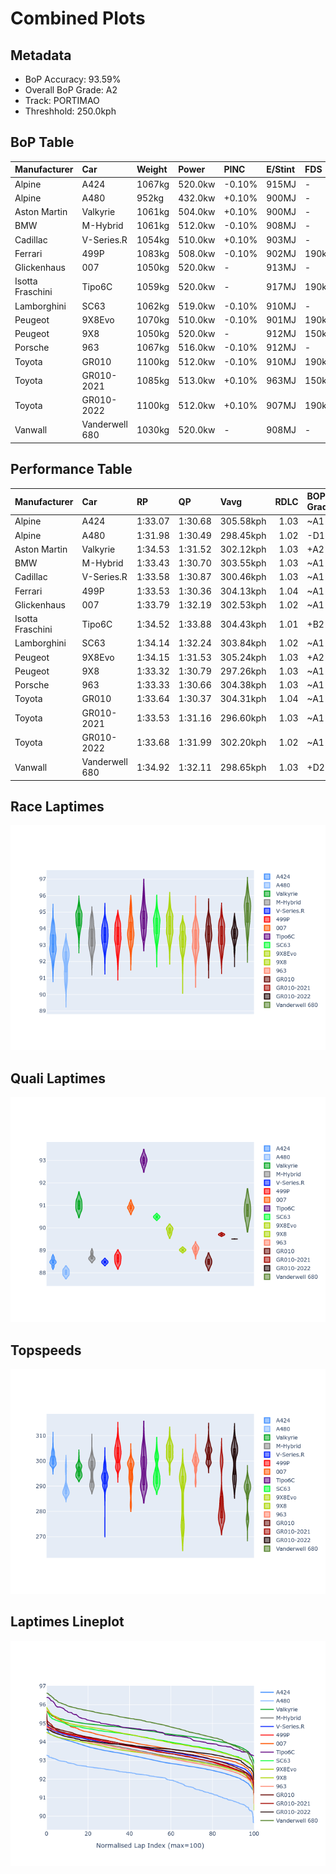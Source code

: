 # Combined Plots

## Metadata

- BoP Accuracy: 93.59%
- Overall BoP Grade: A2
- Track: PORTIMAO
- Threshhold: 250.0kph

## BoP Table
| Manufacturer     | Car            | Weight   | Power   | PINC   | E/Stint   | FDS    | RDP    | QDP    | TDP    |
|:-----------------|:---------------|:---------|:--------|:-------|:----------|:-------|:-------|:-------|:-------|
| Alpine           | A424           | 1067kg   | 520.0kw | -0.10% | 915MJ     | -      | 52.35% | 61.85% | 27.84% |
| Alpine           | A480           | 952kg    | 432.0kw | +0.10% | 900MJ     | -      | 54.51% | 76.19% | 54.04% |
| Aston Martin     | Valkyrie       | 1061kg   | 504.0kw | +0.10% | 900MJ     | -      | 53.59% | 53.33% | 21.51% |
| BMW              | M-Hybrid       | 1061kg   | 512.0kw | -0.10% | 908MJ     | -      | 53.26% | 57.23% | 34.54% |
| Cadillac         | V-Series.R     | 1054kg   | 510.0kw | +0.10% | 903MJ     | -      | 47.80% | 56.73% | 19.63% |
| Ferrari          | 499P           | 1083kg   | 508.0kw | -0.10% | 902MJ     | 190kph | 53.02% | 42.32% | 9.88%  |
| Glickenhaus      | 007            | 1050kg   | 520.0kw | -      | 913MJ     | -      | 46.49% | 46.07% | 47.78% |
| Isotta Fraschini | Tipo6C         | 1059kg   | 520.0kw | -      | 917MJ     | 190kph | 43.95% | 47.22% | 31.53% |
| Lamborghini      | SC63           | 1062kg   | 519.0kw | -0.10% | 910MJ     | -      | 46.33% | 59.50% | 29.33% |
| Peugeot          | 9X8Evo         | 1070kg   | 510.0kw | -0.10% | 901MJ     | 190kph | 48.47% | 51.26% | 16.02% |
| Peugeot          | 9X8            | 1050kg   | 520.0kw | -      | 912MJ     | 150kph | 54.07% | 57.08% | 10.80% |
| Porsche          | 963            | 1067kg   | 516.0kw | -0.10% | 912MJ     | -      | 50.87% | 45.25% | 30.77% |
| Toyota           | GR010          | 1100kg   | 512.0kw | -0.10% | 910MJ     | 190kph | 52.43% | 57.12% | 12.82% |
| Toyota           | GR010-2021     | 1085kg   | 513.0kw | +0.10% | 963MJ     | 150kph | 54.09% | 52.67% | 26.37% |
| Toyota           | GR010-2022     | 1100kg   | 512.0kw | +0.10% | 907MJ     | 190kph | 53.48% | 69.44% | 7.86%  |
| Vanwall          | Vanderwell 680 | 1030kg   | 520.0kw | -      | 908MJ     | -      | 53.41% | 56.28% | 29.85% |

## Performance Table
| Manufacturer     | Car            | RP      | QP      | Vavg      |   RDLC | BOP-Grade   | Match   |
|:-----------------|:---------------|:--------|:--------|:----------|-------:|:------------|:--------|
| Alpine           | A424           | 1:33.07 | 1:30.68 | 305.58kph |   1.03 | ~A1         | 98.63%  |
| Alpine           | A480           | 1:31.98 | 1:30.49 | 298.45kph |   1.02 | -D1         | 69.84%  |
| Aston Martin     | Valkyrie       | 1:34.53 | 1:31.52 | 302.12kph |   1.03 | +A2         | 94.83%  |
| BMW              | M-Hybrid       | 1:33.43 | 1:30.70 | 303.55kph |   1.03 | ~A1         | 99.60%  |
| Cadillac         | V-Series.R     | 1:33.58 | 1:30.87 | 300.46kph |   1.03 | ~A1         | 99.96%  |
| Ferrari          | 499P           | 1:33.53 | 1:30.36 | 304.13kph |   1.04 | ~A1         | 99.76%  |
| Glickenhaus      | 007            | 1:33.79 | 1:32.19 | 302.53kph |   1.02 | ~A1         | 96.04%  |
| Isotta Fraschini | Tipo6C         | 1:34.52 | 1:33.88 | 304.43kph |   1.01 | +B2         | 84.33%  |
| Lamborghini      | SC63           | 1:34.14 | 1:32.24 | 303.84kph |   1.02 | ~A1         | 97.83%  |
| Peugeot          | 9X8Evo         | 1:34.15 | 1:31.53 | 305.24kph |   1.03 | +A2         | 94.77%  |
| Peugeot          | 9X8            | 1:33.32 | 1:30.79 | 297.26kph |   1.03 | ~A1         | 99.30%  |
| Porsche          | 963            | 1:33.33 | 1:30.66 | 304.38kph |   1.03 | ~A1         | 99.68%  |
| Toyota           | GR010          | 1:33.64 | 1:30.37 | 304.31kph |   1.04 | ~A1         | 99.71%  |
| Toyota           | GR010-2021     | 1:33.53 | 1:31.16 | 296.60kph |   1.03 | ~A1         | 100.00% |
| Toyota           | GR010-2022     | 1:33.68 | 1:31.99 | 302.20kph |   1.02 | ~A1         | 100.00% |
| Vanwall          | Vanderwell 680 | 1:34.92 | 1:32.11 | 298.65kph |   1.03 | +D2         | 63.24%  |

## Race Laptimes
![Race Laptimes](images/race_violin.png)

## Quali Laptimes
![Quali Laptimes](images/quali_violin.png)

## Topspeeds
![Topspeeds](images/topspeed_violin.png)

## Laptimes Lineplot
![Laptimes Lineplot](images/laptime_line.png)

